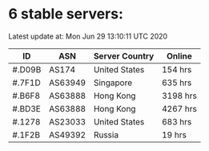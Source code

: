 # 6 stable servers:

Latest update at: Mon Jun 29 13:10:11 UTC 2020

| ID | ASN | Server Country | Online |
| -- | --- | -------------- | ------ |
| #.D09B | AS174 | United States | 154 hrs |
| #.7F1D | AS63949 | Singapore | 635 hrs |
| #.B6F8 | AS63888 | Hong Kong | 3198 hrs |
| #.BD3E | AS63888 | Hong Kong | 4267 hrs |
| #.1278 | AS23033 | United States | 683 hrs |
| #.1F2B | AS49392 | Russia | 19 hrs |

